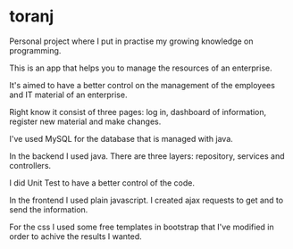 # toranj
Personal project where I put in practise my growing knowledge on programming.

This is an app that helps you to manage the resources of an enterprise. 

It's aimed to have a better control on the management of the employees and IT material of an enterprise.

Right know it consist of three pages: log in, dashboard of information, register new material and make changes.

I've used MySQL for the database that is managed with java. 

In the backend I used java. There are three layers: repository, services and controllers.

I did Unit Test to have a better control of the code.

In the frontend I used plain javascript. I created ajax requests to get and to send the information.

For the css I used some free templates in bootstrap that I've modified in order to achive the results I wanted.

